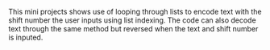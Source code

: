 This mini projects shows use of looping through lists to encode text with the shift number the user inputs using list indexing.
The code can also decode text through the same method but reversed when the text and shift number is inputed.
